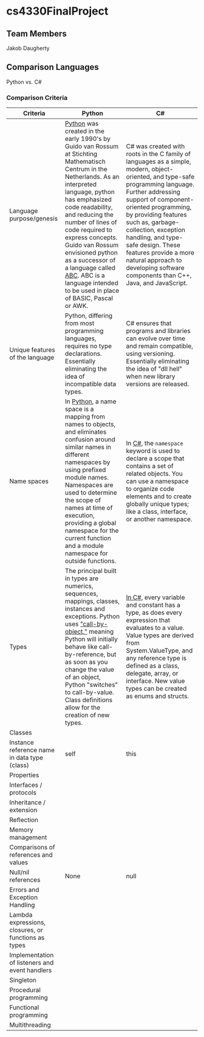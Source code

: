 # cs4330FinalProject

## Team Members
Jakob Daugherty

## Comparison Languages

 Python vs. C#

### Comparison Criteria

| Criteria                                            | Python | C# |
|-----------------------------------------------------|--------|----|
| Language purpose/genesis                            | [Python](https://docs.python.org/3/license.html) was created in the early 1990's by Guido van Rossum at Stichting Mathematisch Centrum in the Netherlands. As an interpreted language, python has emphasized code readability, and reducing the number of lines of code required to express concepts. Guido van Rossum envisioned python as a successor of a language called [ABC](http://homepages.cwi.nl/~steven/abc/programmers/handbook.html). ABC is a language intended to be used in place of BASIC, Pascal or AWK. | C# was created with roots in the C family of languages as a simple, modern, object-oriented, and type-safe programming language. Further addressing support of component-oriented programming, by providing features such as, garbage-collection, exception handling, and type-safe design. These features provide a more natural approach to developing software components than C++, Java, and JavaScript. |
| Unique features of the language                     | Python, differing from most programming languages, requires no type declarations. Essentially eliminating the idea of incompatible data types. | C# ensures that programs and libraries can evolve over time and remain compatible, using versioning. Essentially eliminating the idea of "dll hell" when new library versions are released. |
| Name spaces                                         | In [Python](https://docs.python.org/3/tutorial/classes.html#python-scopes-and-namespaces), a name space is a mapping from names to objects, and eliminates confusion around similar names in different namespaces by using prefixed module names. Namespaces are used to determine the scope of names at time of execution, providing a global namespace for the current function and a module namespace for outside functions. | In [C#](https://docs.microsoft.com/en-us/dotnet/articles/csharp/language-reference/keywords/namespace), the ```namespace``` keyword is used to declare a scope that contains a set of related objects. You can use a namespace to organize code elements and to create globally unique types; like a class, interface, or another namespace. |
| Types                                               | The principal built in types are numerics, sequences, mappings, classes, instances and exceptions. Python uses ["call-by-object,"](http://www.python-course.eu/passing_arguments.php) meaning Python will initially behave like call-by-reference, but as soon as you change the value of an object, Python "switches" to call-by-value. Class definitions allow for the creation of new types. | [In C#](https://docs.microsoft.com/en-us/dotnet/articles/csharp/programming-guide/types/index), every variable and constant has a type, as does every expression that evaluates to a value. Value types are derived from System.ValueType, and any reference type is defined as a class, delegate, array, or interface. New value types can be created as enums and structs. |
| Classes                                             |        |    |
| Instance reference name in data type (class)        | self | this |
| Properties                                          |        |    |
| Interfaces / protocols                              |        |    |
| Inheritance / extension                             |        |    |
| Reflection                                          |        |    |
| Memory management                                   |        |    |
| Comparisons of references and values                |        |    |
| Null/nil references                                 | None | null |
| Errors and Exception Handling                       |        |    |
| Lambda expressions, closures, or functions as types |        |    |
| Implementation of listeners and event handlers      |        |    |
| Singleton                                           |        |    |
| Procedural programming                              |        |    |
| Functional programming                              |        |    |
| Multithreading                                      |        |    |
